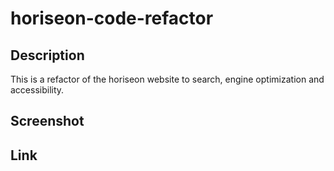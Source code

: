 # horiseon-code-refactor

## Description
This is a refactor of the horiseon website to search, engine optimization and accessibility.

## Screenshot

## Link